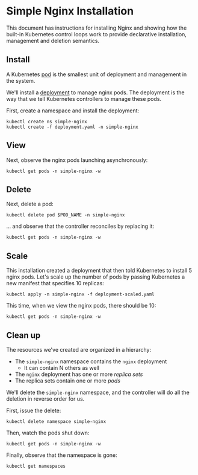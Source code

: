 # Simple Nginx Installation

This document has instructions for installing Nginx and showing how the
built-in Kubernetes control loops work to provide declarative installation,
management and deletion semantics.

## Install

A Kubernetes [pod](https://kubernetes.io/docs/concepts/workloads/pods/pod/) is
the smallest unit of deployment and management in the system.

We'll install a 
[deployment](https://kubernetes.io/docs/concepts/workloads/controllers/deployment/)
to manage nginx pods. The deployment is the way that we tell Kubernetes 
controllers to manage these pods.

First, create a namespace and install the deployment:

```console
kubectl create ns simple-nginx
kubectl create -f deployment.yaml -n simple-nginx
```

## View

Next, observe the nginx pods launching asynchronously:

```console
kubectl get pods -n simple-nginx -w
```

## Delete

Next, delete a pod:

```console
kubectl delete pod $POD_NAME -n simple-nginx
```

 ... and observe that the controller reconciles by replacing it:


 ```console
 kubectl get pods -n simple-nginx -w
 ```

## Scale

This installation created a deployment that then told Kubernetes to install
5 nginx pods. Let's scale up the number of pods by passing Kubernetes a new
manifest that specifies 10 replicas:

```console
kubectl apply -n simple-nginx -f deployment-scaled.yaml
```

This time, when we view the nginx pods, there should be 10:

```console
kubectl get pods -n simple-nginx -w
```

## Clean up

The resources we've created are organized in a hierarchy:

- The `simple-nginx` namespace contains the `nginx` deployment
    - It can contain N others as well
- The `nginx` deployment has one or more _replica sets_
- The replica sets contain one or more _pods_

We'll delete the `simple-nginx` namespace, and the controller will do all the
deletion in reverse order for us.

First, issue the delete:

```console
kubectl delete namespace simple-nginx
```

Then, watch the pods shut down:

```console
kubectl get pods -n simple-nginx -w
```

Finally, observe that the namespace is gone:

```console
kubectl get namespaces
```
